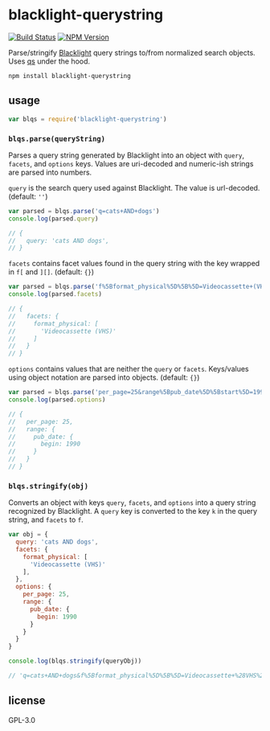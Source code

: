 blacklight-querystring
======================

[![Build Status](https://travis-ci.org/LafayetteCollegeLibraries/blacklight-querystring.svg?branch=master)](https://travis-ci.org/LafayetteCollegeLibraries/blacklight-querystring) [![NPM Version](https://img.shields.io/npm/v/blacklight-querystring.svg)](https://npmjs.com/package/blacklight-querystring)

Parse/stringify [Blacklight][1] query strings to/from normalized search objects. Uses [qs][2] under the hood. 

```
npm install blacklight-querystring
```

usage
-----

```javascript
var blqs = require('blacklight-querystring')
```

### `blqs.parse(queryString)`

Parses a query string generated by Blacklight into an object with `query`,
`facets`, and `options` keys. Values are uri-decoded and numeric-ish strings
are parsed into numbers.

`query` is the search query used against Blacklight. The value is url-decoded.
(default: `''`)

```javascript
var parsed = blqs.parse('q=cats+AND+dogs')
console.log(parsed.query)

// {
//   query: 'cats AND dogs',
// }
```

`facets` contains facet values found in the query string with the key wrapped
in `f[` and `][]`. (default: `{}`)

```javascript
var parsed = blqs.parse('f%5Bformat_physical%5D%5B%5D=Videocassette+(VHS)')
console.log(parsed.facets)

// {
//   facets: {
//     format_physical: [
//       'Videocassette (VHS)'
//     ]
//   }
// }
```

`options` contains values that are neither the `query` or `facets`. Keys/values
using object notation are parsed into objects. (default: `{}`)

```javascript
var parsed = blqs.parse('per_page=25&range%5Bpub_date%5D%5Bstart%5D=1990')
console.log(parsed.options)

// {
//   per_page: 25,
//   range: {
//     pub_date: {
//       begin: 1990
//     }
//   }
// }
```

### `blqs.stringify(obj)`

Converts an object with keys `query`, `facets`, and `options` into a query string
recognized by Blacklight. A `query` key is converted to the key `k` in the query
string, and `facets` to `f`.

```javascript
var obj = {
  query: 'cats AND dogs',
  facets: {
    format_physical: [
      'Videocassette (VHS)'
    ],
  },
  options: {
    per_page: 25,
    range: {
      pub_date: {
        begin: 1990
      }
    }
  }
}

console.log(blqs.stringify(queryObj))

// 'q=cats+AND+dogs&f%5Bformat_physical%5D%5B%5D=Videocassette+%28VHS%29&per_page=25&range%5Bpub_date%5D%5Bbegin%5D=1990'
```

license
-------
GPL-3.0

[1]: http://www.projectblacklight.org
[2]: https://www.npmjs.com/package/qs
